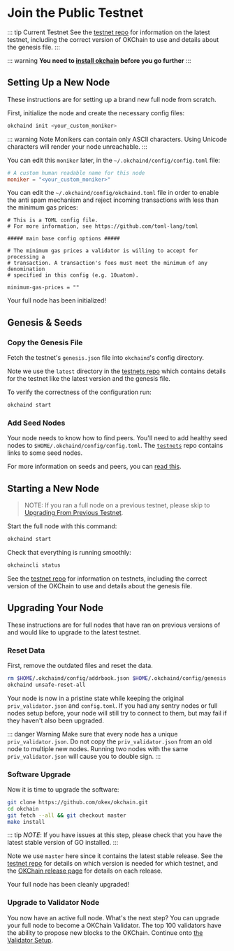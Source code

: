 <!--
order: 4
-->

# Join the Public Testnet 

::: tip Current Testnet
See the [testnet repo](https://github.com/okex/testnets) for
information on the latest testnet, including the correct version
of OKChain to use and details about the genesis file.
:::

::: warning
**You need to [install okchain](./install-okchain.html) before you go further**
:::


## Setting Up a New Node

These instructions are for setting up a brand new full node from scratch.

First, initialize the node and create the necessary config files:

```bash
okchaind init <your_custom_moniker>
```

::: warning Note
Monikers can contain only ASCII characters. Using Unicode characters will render your node unreachable.
:::

You can edit this `moniker` later, in the `~/.okchaind/config/config.toml` file:

```toml
# A custom human readable name for this node
moniker = "<your_custom_moniker>"
```

You can edit the `~/.okchaind/config/okchaind.toml` file in order to enable the anti spam mechanism and reject incoming transactions with less than the minimum gas prices:

```
# This is a TOML config file.
# For more information, see https://github.com/toml-lang/toml

##### main base config options #####

# The minimum gas prices a validator is willing to accept for processing a
# transaction. A transaction's fees must meet the minimum of any denomination
# specified in this config (e.g. 10uatom).

minimum-gas-prices = ""
```

Your full node has been initialized! 

## Genesis & Seeds

### Copy the Genesis File

Fetch the testnet's `genesis.json` file into `okchaind`'s config directory.

Note we use the `latest` directory in the [testnets repo](https://github.com/okex/testnets) which contains details for the testnet like the latest version and the genesis file. 

To verify the correctness of the configuration run:

```bash
okchaind start
```

### Add Seed Nodes

Your node needs to know how to find peers. You'll need to add healthy seed nodes to `$HOME/.okchaind/config/config.toml`. The [`testnets`](https://github.com/okex/testnets) repo contains links to some seed nodes.

For more information on seeds and peers, you can [read this](https://docs.tendermint.com/master/spec/p2p/peer.html).

## Starting a New Node

> NOTE: If you ran a full node on a previous testnet, please skip to [Upgrading From Previous Testnet](#upgrading-from-previous-testnet).

Start the full node with this command:

```bash
okchaind start
```

Check that everything is running smoothly:

```bash
okchaincli status
```

See the [testnet repo](https://github.com/okex/testnets) for information on testnets, including the correct version of the OKChain to use and details about the genesis file.

## Upgrading Your Node

These instructions are for full nodes that have ran on previous versions of and would like to upgrade to the latest testnet.

### Reset Data

First, remove the outdated files and reset the data.

```bash
rm $HOME/.okchaind/config/addrbook.json $HOME/.okchaind/config/genesis.json
okchaind unsafe-reset-all
```

Your node is now in a pristine state while keeping the original `priv_validator.json` and `config.toml`. If you had any sentry nodes or full nodes setup before,
your node will still try to connect to them, but may fail if they haven't also
been upgraded.

::: danger Warning
Make sure that every node has a unique `priv_validator.json`. Do not copy the `priv_validator.json` from an old node to multiple new nodes. Running two nodes with the same `priv_validator.json` will cause you to double sign.
:::

### Software Upgrade

Now it is time to upgrade the software:

```bash
git clone https://github.com/okex/okchain.git
cd okchain
git fetch --all && git checkout master
make install
```

::: tip
_NOTE_: If you have issues at this step, please check that you have the latest stable version of GO installed.
:::

Note we use `master` here since it contains the latest stable release.
See the [testnet repo](https://github.com/okex/testnets) for details on which version is needed for which testnet, and the [OKChain release page](https://github.com/okex/okchain/releases) for details on each release.

Your full node has been cleanly upgraded!

### Upgrade to Validator Node

You now have an active full node. What's the next step? You can upgrade your full node to become a OKChain Validator. The top 100 validators have the ability to propose new blocks to the OKChain. Continue onto [the Validator Setup](../validators/validators-guide-cli.md).
